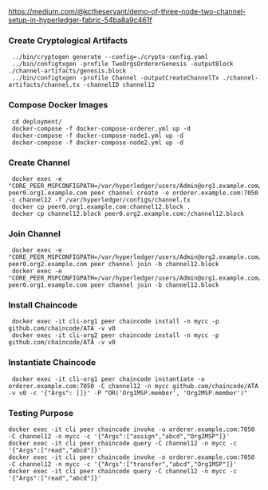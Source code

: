 https://medium.com/@kctheservant/demo-of-three-node-two-channel-setup-in-hyperledger-fabric-54ba8a9c461f
### Create Cryptological Artifacts

```
 ../bin/cryptogen generate --config=./crypto-config.yaml 
 ../bin/configtxgen -profile TwoOrgsOrdererGenesis -outputBlock ./channel-artifacts/genesis.block 
 ../bin/configtxgen -profile Channel -outputCreateChannelTx ./channel-artifacts/channel.tx -channelID channel12 
 ```
 
### Compose Docker Images

```
 cd deployment/  
 docker-compose -f docker-compose-orderer.yml up -d 
 docker-compose -f docker-compose-node1.yml up -d 
 docker-compose -f docker-compose-node2.yml up -d 
 ```
 
### Create Channel

```
 docker exec -e "CORE_PEER_MSPCONFIGPATH=/var/hyperledger/users/Admin@org1.example.com/msp" peer0.org1.example.com peer channel create -o orderer.example.com:7050 -c channel12 -f /var/hyperledger/configs/channel.tx 
 docker cp peer0.org1.example.com:channel12.block . 
 docker cp channel12.block peer0.org2.example.com:/channel12.block 
 ```
 
### Join Channel

```
 docker exec -e "CORE_PEER_MSPCONFIGPATH=/var/hyperledger/users/Admin@org2.example.com/msp" peer0.org2.example.com peer channel join -b channel12.block 
 docker exec -e "CORE_PEER_MSPCONFIGPATH=/var/hyperledger/users/Admin@org1.example.com/msp" peer0.org1.example.com peer channel join -b channel12.block  
 ```

### Install Chaincode

```
 docker exec -it cli-org1 peer chaincode install -n mycc -p github.com/chaincode/ATA -v v0 
 docker exec -it cli-org2 peer chaincode install -n mycc -p github.com/chaincode/ATA -v v0 
```

### Instantiate Chaincode

```
 docker exec -it cli-org1 peer chaincode instantiate -o orderer.example.com:7050 -C channel12 -n mycc github.com/chaincode/ATA -v v0 -c '{"Args": []}' -P "OR('Org1MSP.member', 'Org2MSP.member')" 
```

### Testing Purpose

```
docker exec -it cli peer chaincode invoke -o orderer.example.com:7050 -C channel12 -n mycc -c '{"Args":["assign","abcd","Org2MSP"]}'
docker exec -it cli peer chaincode query -C channel12 -n mycc -c '{"Args":["read","abcd"]}' 
docker exec -it cli peer chaincode invoke -o orderer.example.com:7050 -C channel12 -n mycc -c '{"Args":["transfer","abcd","Org1MSP"]}' 
docker exec -it cli peer chaincode query -C channel12 -n mycc -c '{"Args":["read","abcd"]}'
  ```
